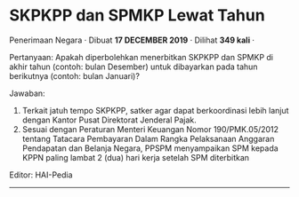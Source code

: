 SKPKPP dan SPMKP Lewat Tahun
============================

Penerimaan Negara · Dibuat **17 DECEMBER 2019** · Dilihat **349 kali** ·

Pertanyaan: Apakah diperbolehkan menerbitkan SKPKPP dan SPMKP di akhir tahun (contoh: bulan Desember) untuk dibayarkan pada tahun berikutnya (contoh: bulan Januari)?

  

Jawaban:  

1.  Terkait jatuh tempo SKPKPP, satker agar dapat berkoordinasi lebih lanjut dengan Kantor Pusat Direktorat Jenderal Pajak.
2.  Sesuai dengan Peraturan Menteri Keuangan Nomor 190/PMK.05/2012 tentang Tatacara Pembayaran Dalam Rangka Pelaksanaan Anggaran Pendapatan dan Belanja Negara, PPSPM menyampaikan SPM kepada KPPN paling lambat 2 (dua) hari kerja setelah SPM diterbitkan

  

Editor: HAI-Pedia  

  

  
  
  

* * *